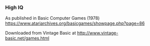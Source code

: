 ### High IQ

As published in Basic Computer Games (1978)
https://www.atariarchives.org/basicgames/showpage.php?page=86

Downloaded from Vintage Basic at
http://www.vintage-basic.net/games.html
